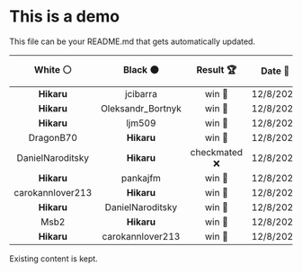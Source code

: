 # This is a demo

This file can be your README.md that gets automatically updated.

<!--START_SECTION:chessStats-->
<!-- Automatically generated with https://github.com/Balastrong/chess-stats-action -->

| White ⚪ | Black ⚫ | Result 🏆 | Date 📅 | Position 🗺️ |
|:---:|:---:|:---:|:---:|:---:|
| **Hikaru** | jcibarra | win 🥇 | 12/8/2023 | <a href="http://www.ee.unb.ca/cgi-bin/tervo/fen.pl?select=8/7k/p2bp3/1p1p4/5n1P/2B2K2/P3R3/3R4 b - -">Link</a> |
| **Hikaru** | Oleksandr_Bortnyk | win 🥇 | 12/8/2023 | <a href="http://www.ee.unb.ca/cgi-bin/tervo/fen.pl?select=k7/8/Q7/4B3/1P4P1/8/2K5/8 b - -">Link</a> |
| **Hikaru** | ljm509 | win 🥇 | 12/8/2023 | <a href="http://www.ee.unb.ca/cgi-bin/tervo/fen.pl?select=8/p7/7P/3K4/8/8/k7/8 b - -">Link</a> |
| DragonB70 | **Hikaru** | win 🥇 | 12/8/2023 | <a href="http://www.ee.unb.ca/cgi-bin/tervo/fen.pl?select=4qr1k/p6p/6p1/3P4/4b2P/2PR1p2/P4P2/1K2R3 w - -">Link</a> |
| DanielNaroditsky | **Hikaru** | checkmated ❌ | 12/8/2023 | <a href="http://www.ee.unb.ca/cgi-bin/tervo/fen.pl?select=8/5n2/5R2/4pk2/4N3/5K2/8/8 b - -">Link</a> |
| **Hikaru** | pankajfm | win 🥇 | 12/8/2023 | <a href="http://www.ee.unb.ca/cgi-bin/tervo/fen.pl?select=r1bq1rk1/5pp1/pb2pP2/2p3NQ/3p1P2/3P4/PPP3PP/R1B2RK1 b - -">Link</a> |
| carokannlover213 | **Hikaru** | win 🥇 | 12/8/2023 | <a href="http://www.ee.unb.ca/cgi-bin/tervo/fen.pl?select=8/2b1k2p/4p1p1/3p4/1Kq1p1P1/7P/8/8 w - -">Link</a> |
| **Hikaru** | DanielNaroditsky | win 🥇 | 12/8/2023 | <a href="http://www.ee.unb.ca/cgi-bin/tervo/fen.pl?select=7R/6p1/5p1k/5P2/5P1K/1P5P/5r2/8 b - -">Link</a> |
| Msb2 | **Hikaru** | win 🥇 | 12/8/2023 | <a href="http://www.ee.unb.ca/cgi-bin/tervo/fen.pl?select=6Bk/8/1p5b/2p2P2/2P1K2p/7P/P3p3/5rR1 w - -">Link</a> |
| **Hikaru** | carokannlover213 | win 🥇 | 12/8/2023 | <a href="http://www.ee.unb.ca/cgi-bin/tervo/fen.pl?select=r3b1B1/1p4Q1/p2kR2p/8/8/2P5/PP3PPP/6K1 b - -">Link</a> |

<!--END_SECTION:chessStats-->

Existing content is kept.
